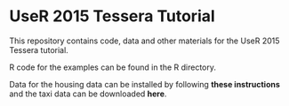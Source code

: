 # UseR 2015 Tessera Tutorial

This repository contains code, data and other materials for the UseR 2015 Tessera tutorial.

R code for the examples can be found in the R directory. 

Data for the housing data can be installed by following **these instructions** and the taxi data can be downloaded **here**.